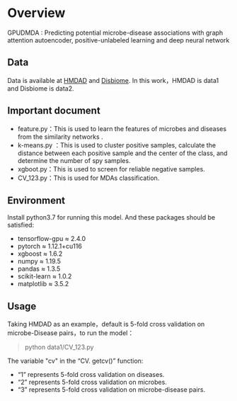 # Overview
GPUDMDA : Predicting potential microbe-disease associations with graph attention autoencoder, positive-unlabeled learning and deep neural network
## Data
Data is available at [HMDAD](http://www.cuilab.cn/hmdad) and [Disbiome](https://disbiome.ugent.be/).  In this work，HMDAD is data1 and Disbiome is data2.

## Important document 
 - feature.py：This is used to learn the features of microbes and diseases from the  similarity networks .
 - k-means.py ：This is used to cluster positive samples, calculate the distance between each positive sample and the center of the class, and determine the number of spy samples.
 - xgboot.py：This is used to screen for reliable negative samples.
 - CV_123.py：This is used for MDAs classification.

## Environment
Install python3.7 for running this model. And these packages should be satisfied:

 - tensorflow-gpu $\approx$ 2.4.0
 - pytorch $\approx$ 1.12.1+cu116
 - xgboost $\approx$ 1.6.2
 - numpy $\approx$ 1.19.5
 - pandas $\approx$ 1.3.5
 - scikit-learn $\approx$ 1.0.2
 - matplotlib $\approx$ 3.5.2

               

## Usage
Taking HMDAD as an example，default is 5-fold cross validation on microbe-Disease pairs，to run the model：
> python data1/CV_123.py

The variable "cv" in the “CV. getcv()” function:
 - “1” represents 5-fold cross validation on diseases.
 - “2” represents 5-fold cross validation on  microbes.
 - “3” represents 5-fold cross validation on  microbe-disease pairs.
